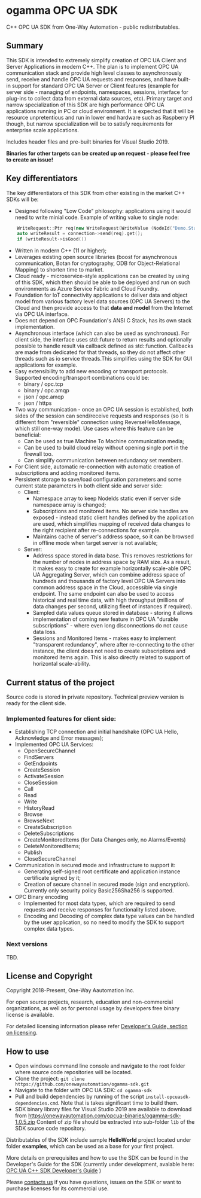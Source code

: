 # ogamma OPC UA SDK

C++ OPC UA SDK from One-Way Automation - public redistributables.

## Summary
This SDK is intended to extremely simplify creation of OPC UA Client and Server Applications in modern C++. The plan is to implement OPC UA communication stack and provide high level classes to asynchronously send, receive and handle OPC UA requests and responses, and have built-in support for standard OPC UA Server or Client features (example for server side - managing of endpoints, namespaces, sessions, interface for plug-ins to collect data from external data sources, etc). Primary target and narrow specialization of this SDK are high performance OPC UA applications running in PC or cloud environment. It is expected that it will be resource unpretentious and run in lower end hardware such as Raspberry PI though, but narrow specialization will be to satisfy requirements for enterprise scale applications.

Includes header files and pre-built binaries for Visual Studio 2019.

**Binaries for other targets can be created up on request - please feel free to create an issue!**

## Key differentiators
The key differentiators of this SDK from other existing in the market C++ SDKs will be:

 - Designed following "Low Code" philosophy: applications using it would need to write minial code. Example of writing value to single node:
````C++    
    WriteRequest::Ptr req(new WriteRequest(WriteValue (NodeId("Demo.Static.Scalar.UInt32", 2), DataValue((uint32_t) 123))));
    auto writeResult = connection->send(req).get();
    if (writeResult->isGood())
````    
 - Written in modern C++ (11 or higher);
 - Leverages existing open source libraries (boost for asynchronous communication, Botan for cryptography, ODB for Object-Relational Mapping)  to shorten time to market.
 - Cloud ready - microservice-style applications can be created by using of this SDK, which then should be able to be deployed and run on such environments as Azure Service Fabric and Cloud Foundry. 
- Foundation for IoT connectivity applications to deliver data and object model from various factory level data sources (OPC UA Servers) to the Cloud and then provide access to that **data and model** from the Internet via OPC UA interface.
- Does not depend on OPC Foundation's ANSI C Stack, has its own stack implementation.
- Asynchronous interface (which can also be used as synchronous). For client side, the interface uses std::future to return results and optionally possible to handle result via callback defined as std::function. Callbacks are made from dedicated for that threads, so they do not affect other threads such as io service threads.This simplifies using the SDK for GUI applications for example.
- Easy extensibility to add new encoding or transport protocols. Supported encoding/transport combinations could be:
  - binary / opc.tcp
  - binary / opc.amqp
  - json / opc.amqp
  - json / https
- Two way communication - once an OPC UA session is established, both sides of the session can send/receive requests and responses (so it is different from "reversible" connection using ReverseHelloMessage, which still one-way mode). Use cases where this feature can be beneficial:
  - Can be used as true Machine To Machine communication media;
  - Can be used to build cloud relay without opening single port in the firewall too.
  - Can simplify communication between redundancy set members.
- For Client side, automatic re-connection with automatic creation of subscriptions and adding monitored items. 
- Persistent storage to save/load configuration parameters and some current state parameters in both client side and server side:
  - Client: 
    - Namespace array to keep NodeIds static even if server side namespace array is changed;
    - Subscriptions and monitored items. No server side handles are exposed - instead static client handles defined by the application are used, which simplifies mapping of received data changes to the right recipient after re-connections for example.
    - Maintains cache of server's address space, so it can be browsed in offline mode when target server is not available;
  - Server:
    - Address space stored in data base. This removes restrictions for the number of nodes in address space by RAM size. As a result, it makes easy to create for example horizontally scale-able OPC UA Aggregating Server, which can combine address space of hundreds and thousands of factory level OPC UA Servers into common address space in the Cloud, accessible via single endpoint. The same endpoint can also be used to access historical and real time data, with high throughput (millions of data changes per second, utilizing fleet of instances if required).
    - Sampled data values queue stored in database - storing it allows implementation of coming new feature in OPC UA "durable subscriptions" - where even long disconnections do not cause data loss.
    - Sessions and Monitored Items - makes easy to implement "transparent redundancy", where after re-connecting to the other instance, the client does not need to create subscriptions and monitored items again. This is also directly related to support of horizontal scale-ability.
## Current status of the project
Source code is stored in private repository. Technical preview version is ready for the client side.
### Implemented features for client side:
- Establishing TCP connection and initial handshake (OPC UA Hello, Acknowledge and Error messages);
- Implemented OPC UA Services:
  - OpenSecureChannel
  - FindServers
  - GetEndpoints
  - CreateSession
  - ActivateSession
  - CloseSession
  - Call
  - Read
  - Write
  - HistoryRead  
  - Browse
  - BrowseNext
  - CreateSubscription
  - DeleteSubscriptions
  - CreateMonitoredItems (for Data Changes only, no Alarms/Events)
  - DeleteMonitoredItems;
  - Publish
  - CloseSecureChannel
- Communication in secured mode and infrastructure to support it:
  - Generating self-signed root certificate and application instance certificate signed by it;
  - Creation of secure channel in secured mode (sign and encryption). Currently only security policy Basic256Sha256 is supported.
- OPC Binary encoding
  - Implemented for most data types, which are required to send requests and receive responses for functionality listed above.
  - Encoding and Decoding of complex data type values can be handled by the user application, so no need to modify the SDK to support complex data types.

### Next versions
TBD.

## License and Copyright
Copyright 2018-Present, One-Way Aautomation Inc.

For open source projects, research, education and non-commercial organizations, as well as for personal usage by developers free binary license is available.

For detailed licensing information please refer [Developer's Guide, section on licensing](https://onewayautomation.com/opcua-sdk-docs/html/introduction.html#licensing).

## How to use

- Open windows command line console and navigate to the root folder where source code repositories will be located.
- Clone the project: ``git clone https://github.com/onewayautomation/ogamma-sdk.git``
- Navigate to the folder with OPC UA SDK: ``cd ogamma-sdk``
- Pull and build dependencies by running of the script ``install-opcuasdk-dependencies.cmd``. Note that is takes significant time to build them.
- SDK binary library files for Visual Studio 2019 are available to download from https://onewayautomation.com/opcua-binaries/ogamma-sdk-1.0.5.zip  Content of zip file should be extracted into sub-folder ``lib`` of the SDK source code repository.

Distributables of the SDK include sample **HelloWorld** project located under folder **examples**, which can be used as a base for your first project.

More details on prerequisites and how to use the SDK can be found in the Developer's Guide for the SDK (currently under development, avalable here: [OPC UA C++ SDK Developer's Guide](https://onewayautomation.com/opcua-sdk-docs/html/index.html) )

Please [contacts us](https://onewayautomation.com/index.php/contact-us) if you have questions, issues on the SDK or want to purchase licenses for its commercial use.
